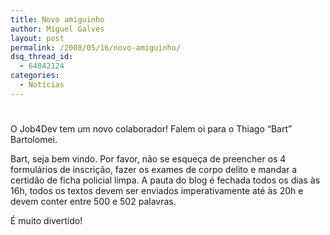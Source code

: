 ```yaml
---
title: Novo amiguinho
author: Miguel Galves
layout: post
permalink: /2008/05/16/novo-amiguinho/
dsq_thread_id:
  - 64842124
categories:
  - Notícias
---
```

# 

O Job4Dev tem um novo colaborador! Falem oi para o Thiago “Bart” Bartolomei.

Bart, seja bem vindo. Por favor, não se esqueça de preencher os 4 formulários de inscrição, fazer os exames de corpo delito e mandar a certidão de ficha policial limpa. A pauta do blog é fechada todos os dias às 16h, todos os textos devem ser enviados imperativamente até às 20h e devem conter entre 500 e 502 palavras.

É muito divertido!